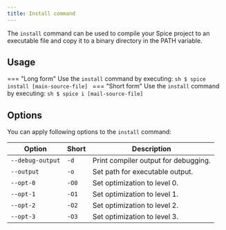 ```yaml
---
title: Install command
---
```


The `install` command can be used to compile your Spice project to an executable file and copy it to a binary directory in the PATH variable.

## Usage
=== "Long form"
    Use the `install` command by executing:
    ```sh
    $ spice install [main-source-file]
    ```
=== "Short form"
    Use the `install` command by executing:
    ```sh
    $ spice i [mail-source-file]
    ```

## Options
You can apply following options to the `install` command:

| Option           | Short | Description                                                     |
| ---------------- | ----- | --------------------------------------------------------------- |
| `--debug-output` | `-d`  | Print compiler output for debugging.                            |
| `--output`       | `-o`  | Set path for executable output.                                 |
| `--opt-0`        | `-O0` | Set optimization to level 0.                                    |
| `--opt-1`        | `-O1` | Set optimization to level 1.                                    |
| `--opt-2`        | `-O2` | Set optimization to level 2.                                    |
| `--opt-3`        | `-O3` | Set optimization to level 3.                                    |